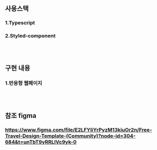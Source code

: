 ## 사용스택

### 1.Typescript

### 2.Styled-component   

<br />
<br />

## 구현 내용

### 1.반응형 웹페이지

<br />
<br />

## 참조 figma

### https://www.figma.com/file/E2LFYIiYrPyzM13kiuOr2n/Free-Travel-Design-Template-(Community)?node-id=304-684&t=unTbT9yRRLIVc9yk-0 
